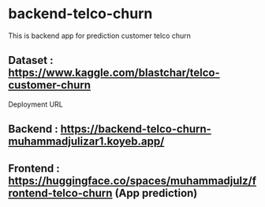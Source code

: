 # backend-telco-churn
This is backend app for prediction customer telco churn 


## Dataset   : https://www.kaggle.com/blastchar/telco-customer-churn



Deployment URL
## Backend   : https://backend-telco-churn-muhammadjulizar1.koyeb.app/
## Frontend  : https://huggingface.co/spaces/muhammadjulz/frontend-telco-churn (App prediction)
